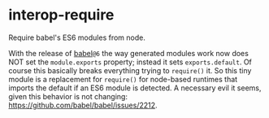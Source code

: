# interop-require

Require babel's ES6 modules from node.

With the release of [babel]`@6` the way generated modules work now does NOT set the `module.exports` property; instead it sets `exports.default`. Of course this basically breaks everything trying to `require()` it. So this tiny module is a replacement for `require()` for node-based runtimes that imports the default if an ES6 module is detected. A necessary evil it seems, given this behavior is not changing: https://github.com/babel/babel/issues/2212.

[babel]: https://github.com/babel/babel
